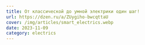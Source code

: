 ```yaml
---
title: От классической до умной электрики один шаг!
url: https://dzen.ru/a/ZUygiho-bwcqttaU
cover: /img/articles/smart_electrics.webp
date: 2023-11-09
category: electrics
---
```

